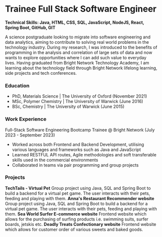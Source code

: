 # Trainee Full Stack Software Engineer

**Technical Skills: Java, HTML, CSS, SQL, JavaScript, NodeJS​, React, Spring Boot, GitHub, GIT**

A science postgraduate looking to migrate into software engineering and data analytics, aiming to contribute to solving real world problems in the technology industry. During my research, I was introduced to the benefits of programming in the analysis and correlation of large sets of data and now wants to explore opportunities where I can add such value to everyday lives. Having graduated from Bright Network Technology Academy, I am learning about the technology field through Bright Network lifelong learning, side projects and tech conferences.

### Education
- PhD, Materials Science | The University of Oxford (November 2021)
- MSc, Polymer Chemistry | The University of Warwick (June 2016)
- BSc, Chemistry | The University of Warwick (June 2015)

### Work Experience
Full-Stack Software Engineering Bootcamp Trainee @ Bright Network (July 2023 - September 2023)
- Worked across both Frontend and Backend Development, utilising various languages and frameworks such as Java and JavaScript
- Learned RESTFUL API routes, Agile methodologies and soft transferable skills used in the commercial environments
- Collaborated in teams via pair programming and group projects

### Projects
**TechTails - Virtual Pet**
Group project using Java, SQL and Spring Boot to build a backend for a virtual pet game.​ The user interacts with their pets, feeding and playing with them.
**Anna's Restaurant Recommender website**
Group project using Java, SQL and Spring Boot to build a backend for a virtual pet game.​ The user interacts with their pets, feeding and playing with them.
**Sea World Surfer E-commerce website**
Frontend website which allows for the purchasing of surfing products i.e. swimming suits, surfer boards, jetskis etc.
**Deadly Treats Confectionary website**
Frontend website which allows for customer order of various sweets and baked goods.


